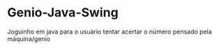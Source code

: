 # Genio-Java-Swing

Joguinho em java para o usuário tentar acertar o número pensado pela máquina/genio
